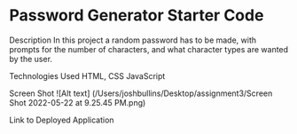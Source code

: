 # Password Generator Starter Code
Description
In this project a random password has to be made, with prompts for the number of characters, and what character types are wanted by the user.

Technologies Used
HTML, CSS JavaScript

Screen Shot
![Alt text] (/Users/joshbullins/Desktop/assignment3/Screen Shot 2022-05-22 at 9.25.45 PM.png)

Link to Deployed Application
